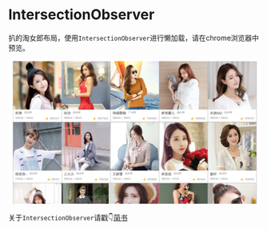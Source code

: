 # IntersectionObserver 

扒的淘女郎布局，使用`IntersectionObserver`进行懒加载，请在chrome浏览器中预览。

![布局](images/layout.png)

关于`IntersectionObserver`请戳👇[简书]()